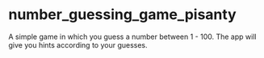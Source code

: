 # number_guessing_game_pisanty

A simple game in which you guess a number between 1 - 100. 
The app will give you hints according to your guesses.
